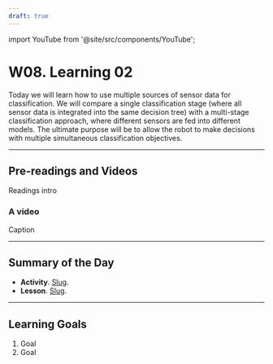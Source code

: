 ```yaml
---
draft: true
---
```


import YouTube from '@site/src/components/YouTube';


# W08. Learning 02
Today we will learn how to use multiple sources of sensor data for classification. We will compare a single classification stage (where all sensor data is integrated into the same decision tree) with a multi-stage classification approach, where different sensors are fed into different models. The ultimate purpose will be to allow the robot to make decisions with multiple simultaneous classification objectives.

---
## Pre-readings and Videos
Readings intro

### A video
<YouTube id="id" />
Caption


---
## Summary of the Day

- **Activity**. [Slug](/teaching/activities/LINK.md).
- **Lesson**. [Slug](/teaching/lessons/LINK.md).

---
## Learning Goals
1. Goal
2. Goal